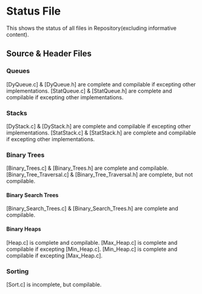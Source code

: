 # Status File
This shows the status of all files in Repository(excluding informative content).

## Source & Header Files

### Queues
[DyQueue.c] & [DyQueue.h] are complete and compilable if excepting other implementations.
[StatQueue.c] & [StatQueue.h] are complete and compilable if excepting other implementations.
### Stacks
[DyStack.c] & [DyStack.h] are complete and compilable if excepting other implementations.
[StatStack.c] & [StatStack.h] are complete and compilable if excepting other implementations.
### Binary Trees
[Binary_Trees.c] & [Binary_Trees.h] are complete and compilable.
[Binary_Tree_Traversal.c] & [Binary_Tree_Traversal.h] are complete, but not compilable.
#### Binary Search Trees
[Binary_Search_Trees.c] & [Binary_Search_Trees.h] are complete and compilable.
#### Binary Heaps
[Heap.c] is complete and compilable.
[Max_Heap.c] is complete and compilable if excepting [Min_Heap.c].
[Min_Heap.c] is complete and compilable if excepting [Max_Heap.c].
### Sorting
[Sort.c] is incomplete, but compilable.
